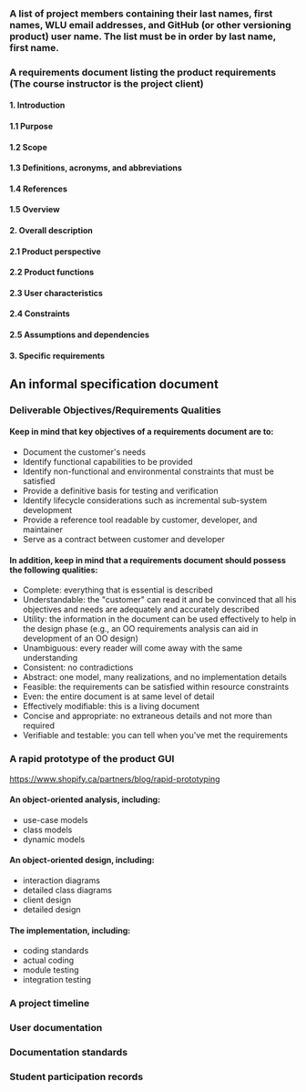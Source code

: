 ### A list of project members containing their last names, first names, WLU email addresses, and GitHub (or other versioning product) user name. The list must be in order by last name, first name.


### A requirements document listing the product requirements (The course instructor is the project client)


#### 1. Introduction
#### 1.1 Purpose
#### 1.2 Scope
#### 1.3 Definitions, acronyms, and abbreviations
#### 1.4 References
#### 1.5 Overview
#### 2. Overall description
#### 2.1 Product perspective
#### 2.2 Product functions
#### 2.3 User characteristics
#### 2.4 Constraints
#### 2.5 Assumptions and dependencies
#### 3. Specific requirements 

## An informal specification document  

### Deliverable Objectives/Requirements Qualities

#### Keep in mind that key objectives of a requirements document are to: 
* Document the customer's needs
* Identify functional capabilities to be provided
* Identify non-functional and environmental constraints that must be satisfied
* Provide a definitive basis for testing and verification
* Identify lifecycle considerations such as incremental sub-system development
* Provide a reference tool readable by customer, developer, and maintainer
* Serve as a contract between customer and developer


#### In addition, keep in mind that a requirements document should possess the following qualities:

* Complete: everything that is essential is described
* Understandable: the "customer" can read it and be convinced that all his objectives and needs are adequately and accurately described
* Utility: the information in the document can be used effectively to help in the design phase (e.g., an OO requirements analysis can aid in development of an OO design)
* Unambiguous: every reader will come away with the same understanding
* Consistent: no contradictions
* Abstract: one model, many realizations, and no implementation details
* Feasible: the requirements can be satisfied within resource constraints
* Even: the entire document is at same level of detail
* Effectively modifiable: this is a living document
* Concise and appropriate: no extraneous details and not more than required
* Verifiable and testable: you can tell when you've met the requirements


### A rapid prototype of the product GUI
https://www.shopify.ca/partners/blog/rapid-prototyping


#### An object-oriented analysis, including:
* use-case models
* class models
* dynamic models


#### An object-oriented design, including:
* interaction diagrams
* detailed class diagrams
* client design
* detailed design


#### The implementation, including:
* coding standards
* actual coding
* module testing
* integration testing

### A project timeline

### User documentation

### Documentation standards

### Student participation records
